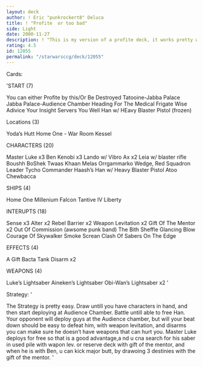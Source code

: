 ```yaml
---
layout: deck
author: ! Eric "punkrockert8" Deluca
title: ! "Profite  or too bad"
side: Light
date: 2000-11-27
description: ! "This is my version of a profite deck, it works pretty well, but sometimes just doesn’t seem to work, so tell me what can i change."
rating: 4.5
id: 12055
permalink: "/starwarsccg/deck/12055"
---
```

Cards: 

'START (7)

You can either Profite by this/Or Be Destroyed
Tatooine-Jabba Palace
Jabba Palace-Audience Chamber
Heading For The Medical Frigate
Wise Adivice
Your Insight Servers You Well
Han w/ HEavy Blaster Pistol (frozen)

Locations (3)

Yoda’s Hutt
Home One - War Room
Kessel

CHARACTERS (20)

Master Luke x3
Ben Kenobi x3
Lando w/ Vibro Ax x2
Leia w/ blaster rifle
Boushh
BoShek
Twaas Khaan
Melas
Orrgammarko
Wedge, Red Squadron Leader
Tycho
Commander Haash’s
Han w/ Heavy Blaster Pistol
Atoo
Chewbacca

SHIPS (4)

Home One
Millenium Falcon
Tantive IV
Liberty

INTERUPTS (18)

Sense x3
Alter x2
Rebel Barrier x2
Weapon Levitation x2
Gift Of The Mentor x2
Out Of Commission (awsome punk band)
The Bith Sheffle
Glancing Blow
Courage Of Skywalker
Smoke Screan
Clash Of Sabers
On The Edge

EFFECTS (4)

A Gift
Bacta Tank
Disarm x2

WEAPONS (4)

Luke’s Lightsaber
Aineken’s Lightsaber
Obi-Wan’s Lightsaber x2
'

Strategy: '

The Strategy is pretty easy. Draw untill you have characters in hand, and then start deploying at Audience Chamber. Battle untill able to free Han.
Your opponent will deploy guys at the Audience chamber, but will your beat down should be easy to defeat him, with weapon levitation, and disarms you can make sure he doesn’t have weapons that can hurt you. Master Luke deploys for free so that is a good advantage,a nd u cna search for his saber in used pile  with wapon lev. or reserve deck with gift of the mentor, and when he is with Ben, u can kick major butt, by drawoing 3 destinies with the gift of the mentor. '
